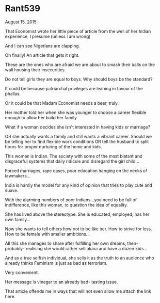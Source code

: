 # Rant539


August 15, 2015

That Economist wrote her little piece of article from the well of her Indian experience, I presume (unless I am wrong)

And I can see Nigerians are clapping. 

Oh finally! An article that gets it right. 

These are the ones who are afraid we are about to smash their balls on the wall housing their insecurities. 

Do not tell girls they are equal to boys. Why should boys be the standard?

It could be because patriarchal privileges are leaning in favour of the phallus.

Or it could be that Madam Economist needs a beer, truly.

Her mother told her when she was younger to choose a career flexible enough to allow her build her family.

What if a woman decides she isn't interested in having kids or marriage?

OR she actually wants a family and still wants a vibrant career. Should we be telling her to find flexible work conditions OR tell the husband to split hours for proper nurturing of the home and kids.

This woman is Indian. The society with some of the most blatant and disgraceful systems that daily ridicule and disregard the girl child...

Forced marriages, rape cases, poor education hanging on the necks of lawmakers...

India is hardly the model for any kind of opinion that tries to play cute and suave.

With the alarming numbers of poor Indians...you need to be full of indifference, like this woman, to question the idea of equality.

She has lived above the stereotype. She is educated, employed, has her own family... 

Now she wants to tell others how not to be like her. How to strive for less. How to be female with smaller ambitions...

All this she manages to share after fulfilling her own dreams, then- probably- realising she would rather sell akara and have a dozen kids...

And as a true selfish individual, she sells it as the truth to an audience who already thinks Feminism is just as bad as terrorism. 

Very convenient. 

Her message is vinegar to an already bad- tasting issue.

That article offends me in ways that will not even allow me attach the link here.